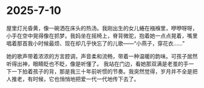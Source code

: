 # 2025-7-10

屋里灯光昏黄，像一碗洒在床头的热汤。我刚出生的女儿蜷在襁褓里，咿咿呀呀，小手在空中晃得像在抓梦。我妈坐在摇椅上，脊背微驼，抱着她一点点晃着，嘴里唱着那首我小时候最烦、现在却几乎快忘了的儿歌——“小燕子，穿花衣……”

她的歌声带着浓浓的方言腔调，声音柔和流畅，带着一种温暖的韵味。可孩子居然听得出神，眼睛眨也不眨，像是听懂了。
我站在门边，看她那双满是老茧的手一下一下拍着孩子的背，那是我三十年前听惯的节奏。我突然觉得，岁月并不全是把人推老，有时候，它也悄悄地把爱一代一代地传下去了。